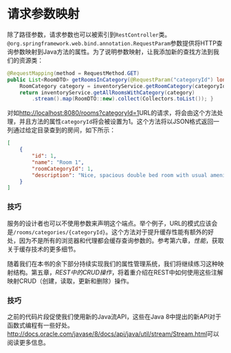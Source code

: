 # 请求参数映射

除了路径参数，请求参数也可以被索引到`RestController`类。`@org.springframework.web.bind.annotation.RequestParam`参数提供将HTTP查询参数映射到Java方法的属性。为了说明参数映射，让我添加新的查找方法到我们的资源类：
```java
@RequestMapping(method = RequestMethod.GET) 
public List<RoomDTO> getRoomsInCategory(@RequestParam("categoryId") long categoryId) {		
	RoomCategory category = inventoryService.getRoomCategory(categoryId);		
	return inventoryService.getAllRoomsWithCategory(category)
		.stream().map(RoomDTO::new).collect(Collectors.toList()); }
```

对如<http://localhost:8080/rooms?categoryId=1>URL的请求，将会由这个方法处理，并且方法的属性`categoryId`将会被设置为1。这个方法将以JSON格式返回一列通过给定目录查到的房间，如下所示：
```json
[		
	{				
		"id": 1,				
		"name": "Room 1",				
		"roomCategoryId": 1,				
		"description": "Nice, spacious double bed room with usual amenities"				
	} 
]
```

### 技巧
服务的设计者也可以不使用参数来声明这个端点。举个例子，URL的模式应该会是`/rooms/categories/{categoryId}`。这个方法对于提升缓存性能有额外的好处，因为不是所有的浏览器和代理都会缓存查询参数的。参考第六章，_性能_，获取关于缓存技术的更多细节。

随着我们在本书的余下部分持续实现我们的属性管理系统，我们将继续练习这种映射结构。第五章，_REST中的CRUD操作_，将着重介绍在REST中如何使用这些注解映射CRUD（创建，读取，更新和删除）操作。

### 技巧

之前的代码片段促使我们使用新的Java流API，这些在Java 8中提出的新API对于函数式编程有一些好处。<http://docs.oracle.com/javase/8/docs/api/java/util/stream/Stream.html>可以阅读更多信息。